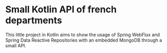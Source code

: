# Small Kotlin API of french departments

This little project in Kotlin aims to show the usage of Spring WebFlux and Spring Data Reactive Repositories with an embedded MongoDB through a small API. 
